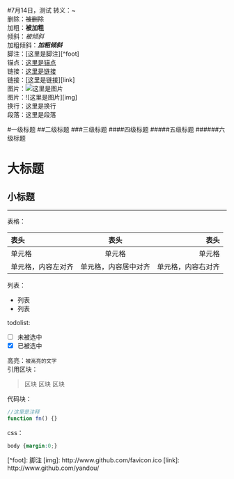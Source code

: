 #7月14日，测试
转义：\~  
删除：~~被删除~~  
加粗：**被加粗**  
倾斜：*被倾斜*  
加粗倾斜：***加粗倾斜***  
脚注：[这里是脚注][^foot]  
锚点：[这里是锚点](#anchor)  
链接：[这里是链接](http://www.github.com/yandou/)  
链接：[这里是链接][link]  
图片：![这里是图片](http://www.github.com/favicon.ico)  
图片：![这里是图片][img]  
换行：这里是换行  
段落：这里是段落

#一级标题
##二级标题
###三级标题
####四级标题
#####五级标题
######六级标题

大标题
=
小标题
-

---

表格：

|表头|表头|表头|
|:---|:---:|---:|
|单元格|单元格|单元格|
|单元格，内容左对齐|单元格，内容居中对齐|单元格，内容右对齐|

列表：  
+ 列表
+ 列表

todolist:  
- [ ] 未被选中
- [x] 已被选中

高亮：`被高亮的文字`  
引用区块：  
> 区块
> 区块
> 区块 

代码块：  
```javascript
//这里是注释
function fn() {}
```

css：  
```css
body {margin:0;}
```

<div id="anchor"></div>
[^foot]: 脚注
[img]: http://www.github.com/favicon.ico
[link]: http://www.github.com/yandou/

